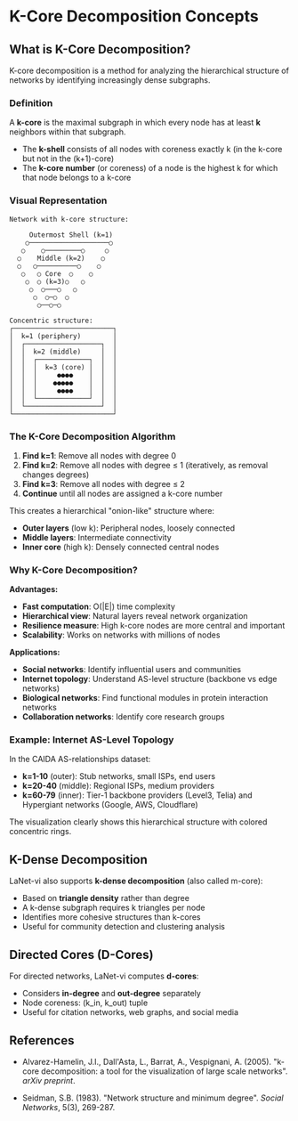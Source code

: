 # K-Core Decomposition Concepts

## What is K-Core Decomposition?

K-core decomposition is a method for analyzing the hierarchical structure of networks by identifying increasingly dense subgraphs.

### Definition

A **k-core** is the maximal subgraph in which every node has at least **k** neighbors within that subgraph.

- The **k-shell** consists of all nodes with coreness exactly k (in the k-core but not in the (k+1)-core)
- The **k-core number** (or coreness) of a node is the highest k for which that node belongs to a k-core

### Visual Representation

```
Network with k-core structure:

     Outermost Shell (k=1)
    ○────────────────────○
   ○    ○─────────○     ○
  ○    Middle (k=2)    ○
  ○   ○──────────○    ○
   ○   ○ Core  ○    ○
    ○  ○ (k=3)○   ○
     ○  ○───○   ○
      ○  ○─○  ○
       ○──○─○

Concentric structure:
┌─────────────────────────┐
│  k=1 (periphery)        │
│  ┌───────────────────┐  │
│  │  k=2 (middle)     │  │
│  │  ┌─────────────┐  │  │
│  │  │  k=3 (core) │  │  │
│  │  │     ●●●●    │  │  │
│  │  │    ●●●●●    │  │  │
│  │  │     ●●●●    │  │  │
│  │  └─────────────┘  │  │
│  └───────────────────┘  │
└─────────────────────────┘
```

### The K-Core Decomposition Algorithm

1. **Find k=1**: Remove all nodes with degree 0
2. **Find k=2**: Remove all nodes with degree ≤ 1 (iteratively, as removal changes degrees)
3. **Find k=3**: Remove all nodes with degree ≤ 2
4. **Continue** until all nodes are assigned a k-core number

This creates a hierarchical "onion-like" structure where:
- **Outer layers** (low k): Peripheral nodes, loosely connected
- **Middle layers**: Intermediate connectivity
- **Inner core** (high k): Densely connected central nodes

### Why K-Core Decomposition?

**Advantages:**
- **Fast computation**: O(|E|) time complexity
- **Hierarchical view**: Natural layers reveal network organization
- **Resilience measure**: High k-core nodes are more central and important
- **Scalability**: Works on networks with millions of nodes

**Applications:**
- **Social networks**: Identify influential users and communities
- **Internet topology**: Understand AS-level structure (backbone vs edge networks)
- **Biological networks**: Find functional modules in protein interaction networks
- **Collaboration networks**: Identify core research groups

### Example: Internet AS-Level Topology

In the CAIDA AS-relationships dataset:
- **k=1-10** (outer): Stub networks, small ISPs, end users
- **k=20-40** (middle): Regional ISPs, medium providers
- **k=60-79** (inner): Tier-1 backbone providers (Level3, Telia) and Hypergiant networks (Google, AWS, Cloudflare)

The visualization clearly shows this hierarchical structure with colored concentric rings.

## K-Dense Decomposition

LaNet-vi also supports **k-dense decomposition** (also called m-core):

- Based on **triangle density** rather than degree
- A k-dense subgraph requires k triangles per node
- Identifies more cohesive structures than k-cores
- Useful for community detection and clustering analysis

## Directed Cores (D-Cores)

For directed networks, LaNet-vi computes **d-cores**:

- Considers **in-degree** and **out-degree** separately
- Node coreness: (k_in, k_out) tuple
- Useful for citation networks, web graphs, and social media

## References

- Alvarez-Hamelin, J.I., Dall'Asta, L., Barrat, A., Vespignani, A. (2005). "k-core decomposition: a tool for the visualization of large scale networks". *arXiv preprint*.

- Seidman, S.B. (1983). "Network structure and minimum degree". *Social Networks*, 5(3), 269-287.
